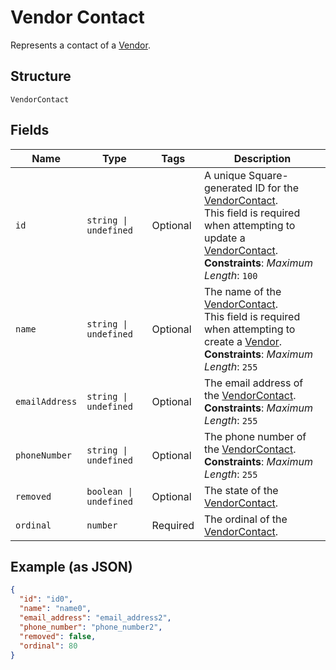 
# Vendor Contact

Represents a contact of a [Vendor](../../doc/models/vendor.md).

## Structure

`VendorContact`

## Fields

| Name | Type | Tags | Description |
|  --- | --- | --- | --- |
| `id` | `string \| undefined` | Optional | A unique Square-generated ID for the [VendorContact](../../doc/models/vendor-contact.md).<br>This field is required when attempting to update a [VendorContact](../../doc/models/vendor-contact.md).<br>**Constraints**: *Maximum Length*: `100` |
| `name` | `string \| undefined` | Optional | The name of the [VendorContact](../../doc/models/vendor-contact.md).<br>This field is required when attempting to create a [Vendor](../../doc/models/vendor.md).<br>**Constraints**: *Maximum Length*: `255` |
| `emailAddress` | `string \| undefined` | Optional | The email address of the [VendorContact](../../doc/models/vendor-contact.md).<br>**Constraints**: *Maximum Length*: `255` |
| `phoneNumber` | `string \| undefined` | Optional | The phone number of the [VendorContact](../../doc/models/vendor-contact.md).<br>**Constraints**: *Maximum Length*: `255` |
| `removed` | `boolean \| undefined` | Optional | The state of the [VendorContact](../../doc/models/vendor-contact.md). |
| `ordinal` | `number` | Required | The ordinal of the [VendorContact](../../doc/models/vendor-contact.md). |

## Example (as JSON)

```json
{
  "id": "id0",
  "name": "name0",
  "email_address": "email_address2",
  "phone_number": "phone_number2",
  "removed": false,
  "ordinal": 80
}
```

